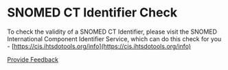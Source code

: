 # SNOMED CT Identifier Check

To check the validity of a SNOMED CT Identifier, please visit the SNOMED International Component Identifier Service, which can do this check for you - [https://cis.ihtsdotools.org/info](https://cis.ihtsdotools.org/info)



<a href="https://docs.google.com/forms/d/e/1FAIpQLScTmbZIf0UEQwYDkY27EEWBkaiYkHSbR0_9DmFrMLXoQLyL7Q/viewform?usp=pp_url&#x26;entry.1767247133=Release+File+Specification&#x26;entry.670899847=SNOMED%20CT%20Identifier%20Check" class="button primary">Provide Feedback</a>
